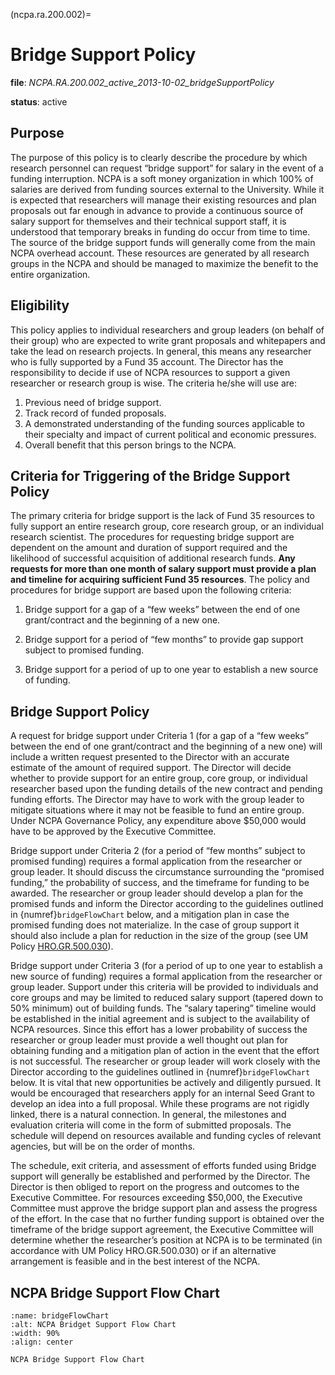 (ncpa.ra.200.002)=
# Bridge Support Policy

**file**: *NCPA.RA.200.002_active_2013-10-02_bridgeSupportPolicy*

**status**: active

## Purpose

The purpose of this policy is to clearly describe the procedure by which research personnel can request “bridge support” for salary in the event of a funding interruption. NCPA is a soft money organization in which 100\% of salaries are derived from funding sources external to the University. While it is expected that researchers will manage their existing resources and plan proposals out far enough in advance to provide a continuous source of salary support for themselves and their technical support staff, it is understood that temporary breaks in funding do occur from time to time. The source of the bridge support funds will generally come from the main NCPA overhead account. These resources are generated by all research groups in the NCPA and should be managed to maximize the benefit to the entire organization.

## Eligibility

This policy applies to individual researchers and group leaders (on behalf of their group) who are expected to write grant proposals and whitepapers and take the lead on research projects. In general, this means any researcher who is fully supported by a Fund 35 account. The Director has the responsibility to decide if use of NCPA resources to support a given researcher or research group is wise. The criteria he/she will use are:

1. Previous need of bridge support.
2. Track record of funded proposals.
3. A demonstrated understanding of the funding sources applicable to their specialty and impact of current political and economic pressures.
4. Overall benefit that this person brings to the NCPA.

## Criteria for Triggering of the Bridge Support Policy

The primary criteria for bridge support is the lack of Fund 35 resources to fully support an entire research group, core research group, or an individual research scientist. The procedures for requesting bridge support are dependent on the amount and duration of support required and the likelihood of successful acquisition of additional research funds. **Any requests for more than one month of salary support must provide a plan and timeline for acquiring sufficient Fund 35 resources**. The policy and procedures for bridge support are based upon the following criteria:

1. Bridge support for a gap of a “few weeks” between the end of one grant/contract and the beginning of a new one.

2. Bridge support for a period of “few months” to provide gap support subject to promised funding.

3. Bridge support for a period of up to one year to establish a new source of funding.

## Bridge Support Policy

A request for bridge support under Criteria 1 (for a gap of a “few weeks” between the end of one grant/contract and the beginning of a new one) will include a written request presented to the Director with an accurate estimate of the amount of required support. The Director will decide whether to provide support for an entire group, core group, or individual researcher based upon the funding details of the new contract and pending funding efforts. The Director may have to work with the group leader to mitigate situations where it may not be feasible to fund an entire group. Under NCPA Governance Policy, any expenditure above \$50,000 would have to be approved by the Executive Committee.

Bridge support under Criteria 2 (for a period of “few months” subject to promised funding) requires a formal application from the researcher or group leader. It should discuss the circumstance surrounding the “promised funding,” the probability of success, and the timeframe for funding to be awarded. The researcher or group leader should develop a plan for the promised funds and inform the Director according to the guidelines outlined in {numref}`bridgeFlowChart` below, and a mitigation plan in case the promised funding does not materialize. In the case of group support it should also include a plan for reduction in the size of the group (see UM Policy [HRO.GR.500.030](https://policies.olemiss.edu/ShowDetails.jsp?istatPara=1&policyObjidPara=10663305)).

Bridge support under Criteria 3 (for a period of up to one year to establish a new source of funding) requires a formal application from the researcher or group leader. Support under this criteria will be provided to individuals and core groups and may be limited to reduced salary support (tapered down to 50% minimum) out of building funds. The “salary tapering” timeline would be established in the initial agreement and is subject to the availability of NCPA resources. Since this effort has a lower probability of success the researcher or group leader must provide a well thought out plan for obtaining funding and a mitigation plan of action in the event that the effort is not successful. The researcher or group leader will work closely with the Director according to the guidelines outlined in {numref}`bridgeFlowChart` below. It is vital that new opportunities be actively and diligently pursued. It would be encouraged that researchers apply for an internal Seed Grant to develop an idea into a full proposal. While these programs are not rigidly linked, there is a natural connection. In general, the milestones and evaluation criteria will come in the form of submitted proposals. The schedule will depend on resources available and funding cycles of relevant agencies, but will be on the order of months.

The schedule, exit criteria, and assessment of efforts funded using Bridge support will generally be established and performed by the Director. The Director is then obliged to report on the progress and outcomes to the Executive Committee. For resources exceeding \$50,000, the Executive Committee must approve the bridge support plan and assess the progress of the effort. In the case that no further funding support is obtained over the timeframe of the bridge support agreement, the Executive Committee will determine whether the researcher’s position at NCPA is to be terminated (in accordance with UM Policy HRO.GR.500.030) or if an alternative arrangement is feasible and in the best interest of the NCPA.

## NCPA Bridge Support Flow Chart

```{figure} attachments/bridgeSupportFlowChart.jpg
:name: bridgeFlowChart
:alt: NCPA Bridget Support Flow Chart
:width: 90%
:align: center

NCPA Bridge Support Flow Chart
```